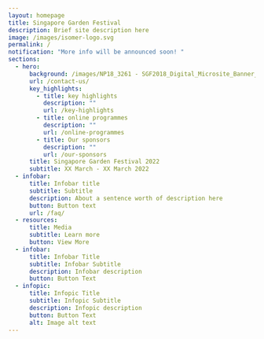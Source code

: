 ```yaml
---
layout: homepage
title: Singapore Garden Festival
description: Brief site description here
image: /images/isomer-logo.svg
permalink: /
notification: "More info will be announced soon! "
sections:
  - hero:
      background: /images/NP18_3261 - SGF2018_Digital_Microsite_Banner_R3_FA.jpg
      url: /contact-us/
      key_highlights:
        - title: key highlights
          description: ""
          url: /key-highlights
        - title: online programmes
          description: ""
          url: /online-programmes
        - title: Our sponsors
          description: ""
          url: /our-sponsors
      title: Singapore Garden Festival 2022
      subtitle: XX March - XX March 2022
  - infobar:
      title: Infobar title
      subtitle: Subtitle
      description: About a sentence worth of description here
      button: Button text
      url: /faq/
  - resources:
      title: Media
      subtitle: Learn more
      button: View More
  - infobar:
      title: Infobar Title
      subtitle: Infobar Subtitle
      description: Infobar description
      button: Button Text
  - infopic:
      title: Infopic Title
      subtitle: Infopic Subtitle
      description: Infopic description
      button: Button Text
      alt: Image alt text
---
```

